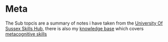 # Meta

The Sub topcis are a summary of notes i have taken from the [University Of Sussex Skills Hub](http://www.sussex.ac.uk/skillshub/), there is also my [knowledge base](https://adnantech.gitbook.io/wiki/) which covers [metacognitive skills](https://adnantech.gitbook.io/wiki/neuroscience/metacognition)

### 


